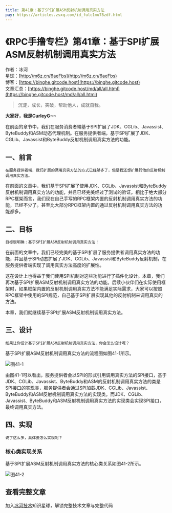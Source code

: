 ```yaml
---
title: 第41章：基于SPI扩展ASM反射机制调用真实方法
pay: https://articles.zsxq.com/id_fulc1mu78zdf.html
---
```


# 《RPC手撸专栏》第41章：基于SPI扩展ASM反射机制调用真实方法

作者：冰河
<br/>星球：[http://m6z.cn/6aeFbs](http://m6z.cn/6aeFbs)
<br/>博客：[https://binghe.gitcode.host](https://binghe.gitcode.host)
<br/>文章汇总：[https://binghe.gitcode.host/md/all/all.html](https://binghe.gitcode.host/md/all/all.html)

> 沉淀，成长，突破，帮助他人，成就自我。

**大家好，我是CurleyG~~**

在前面的章节中，我们在服务消费者端基于SPI扩展了JDK、CGLib、Javassist、ByteBuddy和ASM动态代理机制。在服务提供者端，基于SPI扩展了JDK、CGLib、Javassist和ByteBuddy反射机制调用真实方法的功能。

## 一、前言

`在服务提供者端，我们扩展的调用真实方法的方式已经够多了，但是我还想扩展其他的反射机制调用真实方法。`

在前面的文章中，我们基于SPI扩展了使用JDK、CGLib、Javassist和ByteBuddy反射机制调用真实方法的功能，并且已经完美经过了测试的验证。相比于绝大部分RPC框架而言，我们现在自己手写的RPC框架内置的反射机制调用真实方法的功能，已经不少了。甚至比大部分RPC框架内置的通过反射机制调用真实方法的功能都多。

## 二、目标

`目标很明确：基于SPI扩展ASM反射机制调用真实方法！`

在前面的文章中，我们已经完美的基于SPI扩展了服务提供者调用真实方法的功能，并且基于SPI动态扩展了JDK、CGLib、Javassist和ByteBuddy反射机制，在服务提供者端实现了调用真实方法高度的扩展性。

这在设计上也得益于我们使用SPI机制对这些功能进行了插件化设计。本章，我们再次基于SPI扩展ASM反射机制调用真实方法的功能。后续小伙伴们在实际使用框架时，如果框架内置的反射机制调用真实方法不能满足实际需求，大家可以按照RPC框架中使用的SPI规范，自己基于SPI扩展实现其他的反射机制来调用真实的方法。

本章，我们就继续基于SPI扩展ASM反射机制调用真实方法。

## 三、设计

`如果让你设计基于SPI扩展ASM反射机制调用真实方法，你会怎么设计呢？`

基于SPI扩展ASM反射机制调用真实方法的流程图如图41-1所示。

![图41-1](https://binghe.gitcode.host/assets/images/middleware/rpc/rpc-2022-11-18-001.png)

由图41-1可以看出，服务提供者会以SPI的形式引用调用真实方法的SPI接口，基于JDK、CGLib、Javassist、ByteBuddy和ASM的反射机制调用真实方法的类是SPI接口的实现类，服务提供者会通过SPI加载JDK、CGLib、Javassist、ByteBuddy和ASM反射机制调用真实方法的实现类。而JDK、CGLib、Javassist、ByteBuddy和ASM反射机制调用真实方法的实现类会实现SPI接口，最终调用真实方法。

## 四、实现

`说了这么多，具体要怎么实现呢？`

### 核心类实现关系

基于SPI扩展ASM反射机制调用真实方法的核心类关系如图41-2所示。

![图41-2](https://binghe.gitcode.host/assets/images/middleware/rpc/rpc-2022-11-18-002.png)


## 查看完整文章

加入[冰河技术](http://m6z.cn/6aeFbs)知识星球，解锁完整技术文章与完整代码
